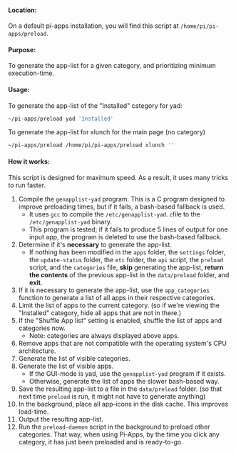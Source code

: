 #### Location:
On a default pi-apps installation, you will find this script at `/home/pi/pi-apps/preload`. 
#### Purpose:
To generate the app-list for a given category, and prioritizing minimum execution-time.
#### Usage:
To generate the app-list of the "Installed" category for yad:
```bash
~/pi-apps/preload yad 'Installed'
```
To generate the app-list for xlunch for the main page (no category)
```bash
~/pi-apps/preload /home/pi/pi-apps/preload xlunch ''
```
#### How it works:
This script is designed for maximum speed. As a result, it uses many tricks to run faster.
1. Compile the `genapplist-yad` program. This is a C program designed to improve preloading times, but if it fails, a bash-based fallback is used.
    - It uses `gcc` to compile the `/etc/genapplist-yad.c`file to the `/etc/genapplist-yad` binary.
    - This program is tested; if it fails to produce 5 lines of output for one input app, the program is deleted to use the bash-based fallback.
2. Determine if it's **necessary** to generate the app-list.
    - If nothing has been modified in the `apps` folder, the `settings` folder, the `update-status` folder, the `etc` folder, the `api` script, the `preload` script, and the `categories` file, **skip** generating the app-list, **return the contents** of the previous app-list in the `data/preload` folder, and **exit**.
3. If it is necessary to generate the app-list, use the `app_categories` function to generate a list of all apps in their respective categories.
4. Limit the list of apps to the current category. (so if we're viewing the "Installed" category, hide all apps that are not in there.)
5. If the "Shuffle App list" setting is enabled, shuffle the list of apps and categories now.
    - Note: categories are always displayed above apps.
6. Remove apps that are not compatible with the operating system's CPU architecture.
7. Generate the list of visible categories.
8. Generate the list of visible apps.
    - If the GUI-mode is yad, use the `genapplist-yad` program if it exists.
    - Otherwise, generate the list of apps the slower bash-based way.
9. Save the resulting app-list to a file in the `data/preload` folder. (so that next time `preload` is run, it might not have to generate anything)
10. In the background, place all app-icons in the disk cache. This improves load-time.
11. Output the resulting app-list.
12. Run the `preload-daemon` script in the background to preload other categories. That way, when using Pi-Apps, by the time you click any category, it has just been preloaded and is ready-to-go.
